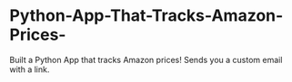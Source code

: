 # Python-App-That-Tracks-Amazon-Prices-
Built a Python App that tracks Amazon prices!
Sends you a custom email with a link.
